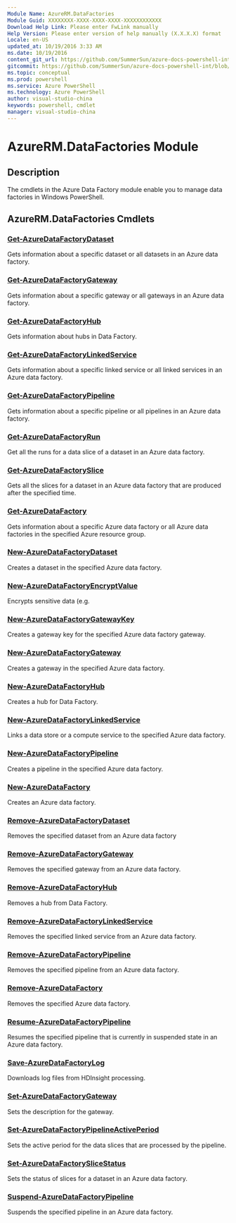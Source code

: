 ```yaml
---
Module Name: AzureRM.DataFactories
Module Guid: XXXXXXXX-XXXX-XXXX-XXXX-XXXXXXXXXXXX
Download Help Link: Please enter FwLink manually
Help Version: Please enter version of help manually (X.X.X.X) format
Locale: en-US
updated_at: 10/19/2016 3:33 AM
ms.date: 10/19/2016
content_git_url: https://github.com/SummerSun/azure-docs-powershell-int/blob/master/azureps-cmdlets-docs/ResourceManager/AzureRM.DataFactories/v0.9.8/AzureRM.DataFactories.md
gitcommit: https://github.com/SummerSun/azure-docs-powershell-int/blob/c0d1e448da01261236e9ece01ca5c2a98effbf31/azureps-cmdlets-docs/ResourceManager/AzureRM.DataFactories/v0.9.8/AzureRM.DataFactories.md
ms.topic: conceptual
ms.prod: powershell
ms.service: Azure PowerShell
ms.technology: Azure PowerShell
author: visual-studio-china
keywords: powershell, cmdlet
manager: visual-studio-china
---
```


# AzureRM.DataFactories Module
## Description
The cmdlets in the Azure Data Factory module enable you to manage data factories in Windows PowerShell.

## AzureRM.DataFactories Cmdlets
### [Get-AzureDataFactoryDataset](.\Get-AzureDataFactoryDataset.md)
Gets information about a specific dataset or all datasets in an Azure data factory.


### [Get-AzureDataFactoryGateway](.\Get-AzureDataFactoryGateway.md)
Gets information about a specific gateway or all gateways in an Azure data factory.


### [Get-AzureDataFactoryHub](.\Get-AzureDataFactoryHub.md)
Gets information about hubs in Data Factory.


### [Get-AzureDataFactoryLinkedService](.\Get-AzureDataFactoryLinkedService.md)
Gets information about a specific linked service or all linked services in an Azure data factory.


### [Get-AzureDataFactoryPipeline](.\Get-AzureDataFactoryPipeline.md)
Gets information about a specific pipeline or all pipelines in an Azure data factory.


### [Get-AzureDataFactoryRun](.\Get-AzureDataFactoryRun.md)
Get all the runs for a data slice of a dataset in an Azure data factory.


### [Get-AzureDataFactorySlice](.\Get-AzureDataFactorySlice.md)
Gets all the slices for a dataset in an Azure data factory that are produced after the specified time.


### [Get-AzureDataFactory](.\Get-AzureDataFactory.md)
Gets information about a specific Azure data factory or all Azure data factories in the specified Azure resource group.


### [New-AzureDataFactoryDataset](.\New-AzureDataFactoryDataset.md)
Creates a dataset in the specified Azure data factory.


### [New-AzureDataFactoryEncryptValue](.\New-AzureDataFactoryEncryptValue.md)
Encrypts sensitive data (e.g.


### [New-AzureDataFactoryGatewayKey](.\New-AzureDataFactoryGatewayKey.md)
Creates a gateway key for the specified Azure data factory gateway.


### [New-AzureDataFactoryGateway](.\New-AzureDataFactoryGateway.md)
Creates a gateway in the specified Azure data factory.


### [New-AzureDataFactoryHub](.\New-AzureDataFactoryHub.md)
Creates a hub for Data Factory.


### [New-AzureDataFactoryLinkedService](.\New-AzureDataFactoryLinkedService.md)
Links a data store or a compute service to the specified Azure data factory.


### [New-AzureDataFactoryPipeline](.\New-AzureDataFactoryPipeline.md)
Creates a pipeline in the specified Azure data factory.


### [New-AzureDataFactory](.\New-AzureDataFactory.md)
Creates an Azure data factory.


### [Remove-AzureDataFactoryDataset](.\Remove-AzureDataFactoryDataset.md)
Removes the specified dataset from an Azure data factory


### [Remove-AzureDataFactoryGateway](.\Remove-AzureDataFactoryGateway.md)
Removes the specified gateway from an Azure data factory.


### [Remove-AzureDataFactoryHub](.\Remove-AzureDataFactoryHub.md)
Removes a hub from Data Factory.


### [Remove-AzureDataFactoryLinkedService](.\Remove-AzureDataFactoryLinkedService.md)
Removes the specified linked service from an Azure data factory.


### [Remove-AzureDataFactoryPipeline](.\Remove-AzureDataFactoryPipeline.md)
Removes the specified pipeline from an Azure data factory.


### [Remove-AzureDataFactory](.\Remove-AzureDataFactory.md)
Removes the specified Azure data factory.


### [Resume-AzureDataFactoryPipeline](.\Resume-AzureDataFactoryPipeline.md)
Resumes the specified pipeline that is currently in suspended state in an Azure data factory.


### [Save-AzureDataFactoryLog](.\Save-AzureDataFactoryLog.md)
Downloads log files from HDInsight processing.


### [Set-AzureDataFactoryGateway](.\Set-AzureDataFactoryGateway.md)
Sets the description for the gateway.


### [Set-AzureDataFactoryPipelineActivePeriod](.\Set-AzureDataFactoryPipelineActivePeriod.md)
Sets the active period for the data slices that are processed by the pipeline.


### [Set-AzureDataFactorySliceStatus](.\Set-AzureDataFactorySliceStatus.md)
Sets the status of slices for a dataset in an Azure data factory.


### [Suspend-AzureDataFactoryPipeline](.\Suspend-AzureDataFactoryPipeline.md)
Suspends the specified pipeline in an Azure data factory.



